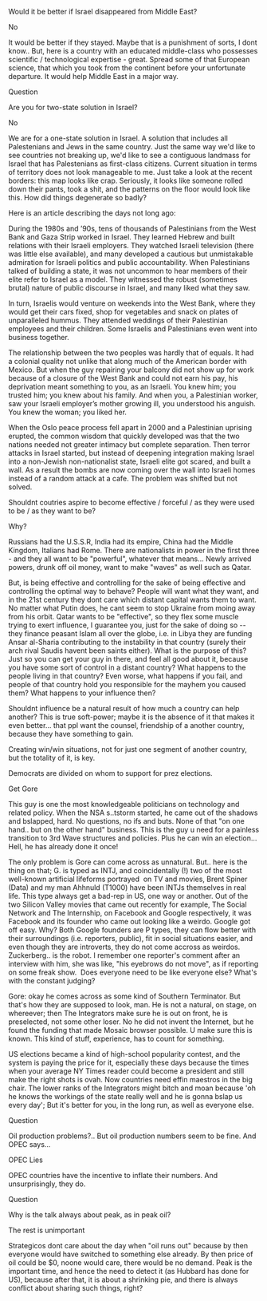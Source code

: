 
Would it be better if Israel disappeared from Middle East?

No

It would be better if they stayed.  Maybe that is a punishment of sorts, I dont know.. But, here is a country with an educated middle-class who possesses scientific / technological expertise - great.  Spread some of that European science, that which you took from the continent before your unfortunate departure.  It would help  Middle East in a major way.

Question

Are you for two-state solution in Israel?

No

We are for a one-state solution in Israel. A solution that includes all Palestenians and Jews in the same country. Just the same way  we'd like to see countries not breaking up, we'd like to see a contiguous landmass for Israel that has Palestenians as first-class citizens. Current situation in terms of territory does not look manageable to me. Just take a look at the recent borders: this map looks like crap. Seriously, it looks like someone rolled down their pants, took a shit, and the patterns on the floor would look like this. How did things degenerate so badly?

Here is an article describing the days not long ago:

During the 1980s and ’90s, tens of thousands of Palestinians from the West Bank and Gaza Strip worked in Israel. They learned Hebrew and built relations with their Israeli employers. They watched Israeli television (there was little else available), and many developed a cautious but unmistakable admiration for Israeli politics and public accountability. When Palestinians talked of building a state, it was not uncommon to hear members of their elite refer to Israel as a model. They witnessed the robust (sometimes brutal) nature of public discourse in Israel, and many liked what they saw.

In turn, Israelis would venture on weekends into the West Bank, where they would get their cars fixed, shop for vegetables and snack on plates of unparalleled hummus. They attended weddings of their Palestinian employees and their children. Some Israelis and Palestinians even went into business together.

The relationship between the two peoples was hardly that of equals. It had a colonial quality not unlike that along much of the American border with Mexico. But when the guy repairing your balcony did not show up for work because of a closure of the West Bank and could not earn his pay, his deprivation meant something to you, as an Israeli. You knew him; you trusted him; you knew about his family. And when you, a Palestinian worker, saw your Israeli employer’s mother growing ill, you understood his anguish. You knew the woman; you liked her.

When the Oslo peace process fell apart in 2000 and a Palestinian uprising erupted, the common wisdom that quickly developed was that the two nations needed not greater intimacy but complete separation.
Then terror attacks in Israel started, but instead of deepening integration making Israel into a non-Jewish non-nationalist state, Israeli  elite got scared, and built a wall. As a result  the bombs are now coming over the wall into Israeli homes instead of a random attack at a cafe. The problem was shifted but not solved.

















Shouldnt coutries aspire to become effective / forceful / as they were used to be / as they want to be?

Why? 

Russians had the U.S.S.R, India had its empire, China had the Middle Kingdom, Italians had Rome. There are nationalists in power in the first three - and they all want to be "powerful", whatever that means... Newly arrived powers, drunk off oil money, want to make "waves" as well such as Qatar.

But, is being effective and controlling for the sake of being effective and controlling the optimal way to behave? People will want what they want, and in the 21st century they dont care which distant capital wants them to want. No matter what Putin does, he cant seem to stop Ukraine from moing away from his orbit. Qatar wants to be "effective", so they flex some muscle trying to exert influence, I guarantee you, just for the sake of doing so -- they finance peasant Islam all over the globe, i.e. in Libya they are funding Ansar al-Sharia contributing to the instability in that country (surely their arch rival Saudis havent been saints either). What is the purpose of this? Just so you can get your guy in there, and feel all good about it, because you have some sort of control in a distant country? What happens to the people living in that country? Even worse, what happens if you fail, and people of that country hold you responsible for the mayhem you caused them? What happens to your influence then? 

Shouldnt influence be a natural result of how much a country can help another? This is true soft-power; maybe it is the absence of it that makes it even better... that ppl want the counsel, friendship of a another country, because they have something to gain.

Creating win/win situations, not for just one segment of another country, but the totality of it, is key.













Democrats are divided on whom to support for prez elections.

Get Gore

This guy is one the most knowledgeable politicians on technology and related policy. When the NSA s..tstorm  started, he came out of the shadows and bslapped, hard. No questions, no ifs and buts. None of that "on one hand.. but  on the other hand" business.  This is the guy u need for a painless transition to 3rd Wave structures and policies. Plus he can win an election... Hell, he has already done it once!  

The only problem is Gore can come across as unnatural. But.. here is the thing on that; G. is typed as INTJ, and coincidentally (!) two of the most well-known artificial lifeforms portrayed  on TV and movies, Brent Spiner (Data) and my man Ahhnuld (T1000) have been INTJs themselves in real life. This type always get a bad-rep in US, one way or another. Out of the two Silicon Valley movies that came out recently for example, The Social Network and The Internship, on Facebook and Google respectively, it was Facebook and its founder who came out looking like a weirdo. Google got off easy. Why? Both Google founders are P types, they can flow better with their surroundings (i.e. reporters, public), fit in social situations easier, and even though they are introverts, they do not come accross as weirdos.  Zuckerberg.. is the robot. I remember one  reporter's comment after  an interview with him, she was like, "his eyebrows do not move", as if reporting on some freak show.  Does everyone need to be like everyone else? What's with the constant judging?  

Gore: okay  he  comes across as some kind of Southern Terminator. But that's how they are supposed to look, man. He is not a natural, on stage, on whereever; then The Integrators make sure he is out on front, he is preselected, not some other loser. No he did not invent the Internet, but he found the funding that made Mosaic browser possible. U make sure this is known. This kind of stuff, experience, has to count for something.

US elections became a kind of high-school popularity contest, and the  system is paying the price for it, especially these days because the times when your average NY Times reader could become a president and still make the right shots is ovah. Now countries need effin maestros in the big chair. The lower ranks of the Integrators might bitch and moan because 'oh he knows the workings of the state really well  and he is gonna bslap us every day'; But it's better for you, in the long run, as well as everyone else. 

Question

Oil production problems?.. But oil production numbers seem to be fine. And  OPEC says...

OPEC Lies

OPEC countries have the incentive to inflate their numbers. And unsurprisingly, they do.

Question

Why is the  talk always about peak, as in peak oil?

The rest is unimportant

Strategicos dont care about the day when "oil runs out" because by then everyone would have switched to something else already. By then price of oil could be $0, noone would care, there would be no demand. Peak is the important time, and hence the need to detect it (as Hubbard has done for US), because after that, it is about a shrinking pie, and there is always conflict about sharing such things, right? 













